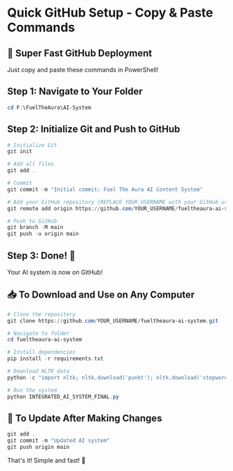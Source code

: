 # Quick GitHub Setup - Copy & Paste Commands

## 🚀 Super Fast GitHub Deployment

Just copy and paste these commands in PowerShell!

## Step 1: Navigate to Your Folder

```powershell
cd F:\FuelTheAura\AI-System
```

## Step 2: Initialize Git and Push to GitHub

```powershell
# Initialize Git
git init

# Add all files
git add .

# Commit
git commit -m "Initial commit: Fuel The Aura AI Content System"

# Add your GitHub repository (REPLACE YOUR_USERNAME with your GitHub username)
git remote add origin https://github.com/YOUR_USERNAME/fueltheaura-ai-system.git

# Push to GitHub
git branch -M main
git push -u origin main
```

## Step 3: Done! 🎉

Your AI system is now on GitHub!

## 📥 To Download and Use on Any Computer

```powershell
# Clone the repository
git clone https://github.com/YOUR_USERNAME/fueltheaura-ai-system.git

# Navigate to folder
cd fueltheaura-ai-system

# Install dependencies
pip install -r requirements.txt

# Download NLTK data
python -c "import nltk; nltk.download('punkt'); nltk.download('stopwords')"

# Run the system
python INTEGRATED_AI_SYSTEM_FINAL.py
```

## 🔄 To Update After Making Changes

```powershell
git add .
git commit -m "Updated AI system"
git push origin main
```

That's it! Simple and fast! 🚀